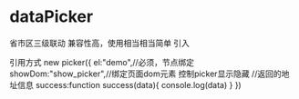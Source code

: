 # dataPicker
省市区三级联动 兼容性高，使用相当相当简单
引入
 <script src="./index.js"></script>    
 <link rel="stylesheet" href="./index.css">

引用方式   new picker({
            el:"demo",//必须，节点绑定
            showDom:"show_picker",//绑定页面dom元素 控制picker显示隐藏
            //返回的地址信息
            success:function success(data){
                console.log(data)
            }
        })

